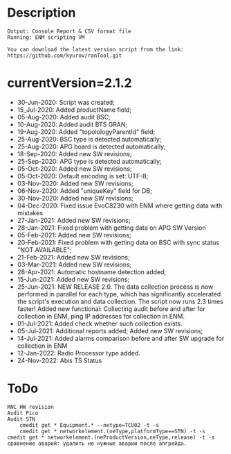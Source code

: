 # Description
	
	Output: Console Report & CSV format file
	Running: ENM scripting VM
	
	You can download the latest version script from the link:
	https://github.com/kyurov/ranTool.git

# currentVersion=2.1.2
* 30-Jun-2020: Script was created;
* 15_Jul-2020: Added productName field;
* 05-Aug-2020: Added audit BSC;
* 10-Aug-2020: Added audit BTS GRAN;
* 19-Aug-2020: Added "topolologyParentId" field;
* 25-Aug-2020: BSC type is detected automatically;
* 25-Aug-2020: APG board is detected automatically;
* 18-Sep-2020: Added new SW revisions;
* 25-Sep-2020: APG type is detected automatically;
* 05-Oct-2020: Added new SW revisions;
* 05-Oct-2020: Default encoding is set: UTF-8;
* 03-Nov-2020: Added new SW revisions;
* 06-Nov-2020: Added "uniqueKey" field for DB;
* 30-Nov-2020: Added new SW revisions;
* 04-Dec-2020: Fixed issue EvoC8230 with ENM where getting data with mistakes
* 27-Jan-2021: Added new SW revisions;
* 28-Jan-2021: Fixed problem with getting data on APG SW Version
* 05-Feb-2021: Added new SW revisions;
* 20-Feb-2021: Fixed problem with getting data on BSC with sync status "NOT AVAILABLE";
* 21-Feb-2021: Added new SW revisions;
* 03-Mar-2021: Added new SW revisions;
* 28-Apr-2021: Automatic hostname detection added;
* 15-Jun-2021: Added new SW revisions;
* 25-Jun-2021: NEW RELEASE 2.0. 
	The data collection process is now performed in parallel for each type, which has significantly accelerated the script's execution and data collection. The script now runs 2.3 times faster!
	Added new functional: Collecting audit before and after for collection in ENM, ping IP addresses for collection in ENM.
* 01-Jul-2021: Added check whether such collection exists.
* 05-Jul-2021: Additional reports added; Added new SW revisions;
* 14-Jul-2021: Added alarms comparison before and after SW upgrade for collection in ENM
* 12-Jan-2022: Radio Processor type added.
* 24-Nov-2022: Abis TS Status


# ToDo
	RNC HW revision
	Audit Pico
	Audit STN
		cmedit get * Equipment.* --netype=TCU02 -t -s
		cmedit get * networkelement.(neType,platformType==STN) -t -s
	cmedit get * networkelement.(neProductVersion,neType,release) -t -s
	сравнение аварий: удалить не нужные аварии после апгрейда.
